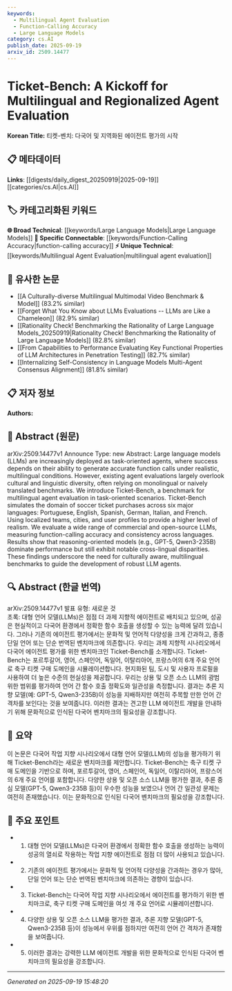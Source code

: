 ```yaml
---
keywords:
  - Multilingual Agent Evaluation
  - Function-Calling Accuracy
  - Large Language Models
category: cs.AI
publish_date: 2025-09-19
arxiv_id: 2509.14477
---
```


<!-- KEYWORD_LINKING_METADATA:
{
  "processed_timestamp": "2025-09-22 21:21:16.756542",
  "vocabulary_version": "1.0",
  "selected_keywords": [
    "Multilingual Agent Evaluation",
    "Function-Calling Accuracy",
    "Large Language Models"
  ],
  "rejected_keywords": [
    "Culturally Aware Benchmarks"
  ],
  "similarity_scores": {
    "Multilingual Agent Evaluation": 0.82,
    "Function-Calling Accuracy": 0.8,
    "Large Language Models": 0.78
  },
  "extraction_method": "AI_prompt_based",
  "budget_applied": true
}
-->


# Ticket-Bench: A Kickoff for Multilingual and Regionalized Agent Evaluation

**Korean Title:** 티켓-벤치: 다국어 및 지역화된 에이전트 평가의 시작

## 📋 메타데이터

**Links**: [[digests/daily_digest_20250919|2025-09-19]]   [[categories/cs.AI|cs.AI]]

## 🏷️ 카테고리화된 키워드
**🌐 Broad Technical**: [[keywords/Large Language Models|Large Language Models]]
**🔗 Specific Connectable**: [[keywords/Function-Calling Accuracy|function-calling accuracy]]
**⚡ Unique Technical**: [[keywords/Multilingual Agent Evaluation|multilingual agent evaluation]]

## 🔗 유사한 논문
- [[A Culturally-diverse Multilingual Multimodal Video Benchmark & Model]] (83.2% similar)
- [[Forget What You Know about LLMs Evaluations -- LLMs are Like a Chameleon]] (82.9% similar)
- [[Rationality Check! Benchmarking the Rationality of Large Language Models_20250919|Rationality Check! Benchmarking the Rationality of Large Language Models]] (82.8% similar)
- [[From Capabilities to Performance Evaluating Key Functional Properties of LLM Architectures in Penetration Testing]] (82.7% similar)
- [[Internalizing Self-Consistency in Language Models Multi-Agent Consensus Alignment]] (81.8% similar)

## 📋 저자 정보

**Authors:** 

## 📄 Abstract (원문)

arXiv:2509.14477v1 Announce Type: new 
Abstract: Large language models (LLMs) are increasingly deployed as task-oriented agents, where success depends on their ability to generate accurate function calls under realistic, multilingual conditions. However, existing agent evaluations largely overlook cultural and linguistic diversity, often relying on monolingual or naively translated benchmarks. We introduce Ticket-Bench, a benchmark for multilingual agent evaluation in task-oriented scenarios. Ticket-Bench simulates the domain of soccer ticket purchases across six major languages: Portuguese, English, Spanish, German, Italian, and French. Using localized teams, cities, and user profiles to provide a higher level of realism. We evaluate a wide range of commercial and open-source LLMs, measuring function-calling accuracy and consistency across languages. Results show that reasoning-oriented models (e.g., GPT-5, Qwen3-235B) dominate performance but still exhibit notable cross-lingual disparities. These findings underscore the need for culturally aware, multilingual benchmarks to guide the development of robust LLM agents.

## 🔍 Abstract (한글 번역)

arXiv:2509.14477v1 발표 유형: 새로운 것  
초록: 대형 언어 모델(LLMs)은 점점 더 과제 지향적 에이전트로 배치되고 있으며, 성공은 현실적이고 다국어 환경에서 정확한 함수 호출을 생성할 수 있는 능력에 달려 있습니다. 그러나 기존의 에이전트 평가에서는 문화적 및 언어적 다양성을 크게 간과하고, 종종 단일 언어 또는 단순 번역된 벤치마크에 의존합니다. 우리는 과제 지향적 시나리오에서 다국어 에이전트 평가를 위한 벤치마크인 Ticket-Bench를 소개합니다. Ticket-Bench는 포르투갈어, 영어, 스페인어, 독일어, 이탈리아어, 프랑스어의 6개 주요 언어로 축구 티켓 구매 도메인을 시뮬레이션합니다. 현지화된 팀, 도시 및 사용자 프로필을 사용하여 더 높은 수준의 현실성을 제공합니다. 우리는 상용 및 오픈 소스 LLM의 광범위한 범위를 평가하여 언어 간 함수 호출 정확도와 일관성을 측정합니다. 결과는 추론 지향 모델(예: GPT-5, Qwen3-235B)이 성능을 지배하지만 여전히 주목할 만한 언어 간 격차를 보인다는 것을 보여줍니다. 이러한 결과는 견고한 LLM 에이전트 개발을 안내하기 위해 문화적으로 인식된 다국어 벤치마크의 필요성을 강조합니다.

## 📝 요약

이 논문은 다국어 작업 지향 시나리오에서 대형 언어 모델(LLM)의 성능을 평가하기 위해 Ticket-Bench라는 새로운 벤치마크를 제안합니다. Ticket-Bench는 축구 티켓 구매 도메인을 기반으로 하며, 포르투갈어, 영어, 스페인어, 독일어, 이탈리아어, 프랑스어의 6개 주요 언어를 포함합니다. 다양한 상용 및 오픈 소스 LLM을 평가한 결과, 추론 중심 모델(GPT-5, Qwen3-235B 등)이 우수한 성능을 보였으나 언어 간 일관성 문제는 여전히 존재했습니다. 이는 문화적으로 인식된 다국어 벤치마크의 필요성을 강조합니다.

## 🎯 주요 포인트

- 1. 대형 언어 모델(LLMs)은 다국어 환경에서 정확한 함수 호출을 생성하는 능력이 성공의 열쇠로 작용하는 작업 지향 에이전트로 점점 더 많이 사용되고 있습니다.

- 2. 기존의 에이전트 평가에서는 문화적 및 언어적 다양성을 간과하는 경우가 많아, 단일 언어 또는 단순 번역된 벤치마크에 의존하는 경향이 있습니다.

- 3. Ticket-Bench는 다국어 작업 지향 시나리오에서 에이전트를 평가하기 위한 벤치마크로, 축구 티켓 구매 도메인을 여섯 개 주요 언어로 시뮬레이션합니다.

- 4. 다양한 상용 및 오픈 소스 LLM을 평가한 결과, 추론 지향 모델(GPT-5, Qwen3-235B 등)이 성능에서 우위를 점하지만 여전히 언어 간 격차가 존재함을 보여줍니다.

- 5. 이러한 결과는 강력한 LLM 에이전트 개발을 위한 문화적으로 인식된 다국어 벤치마크의 필요성을 강조합니다.

---

*Generated on 2025-09-19 15:48:20*